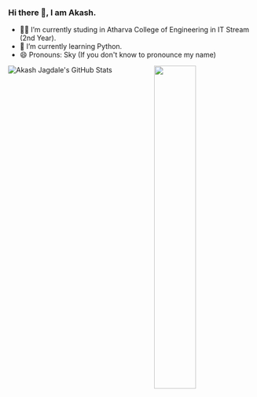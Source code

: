 ### Hi there 👋, I am Akash.

<!--
**Akash-Jagdale-707/Akash-Jagdale-707** is a ✨ _special_ ✨ repository because its `README.md` (this file) appears on your GitHub profile.
-->

- 👨‍💻 I’m currently studing in Atharva College of Engineering in IT Stream (2nd Year). 
- 🌱 I’m currently learning Python.<!-- - 👯 I’m looking to collaborate on ... -->
- 😄 Pronouns: Sky (If you don't know to pronounce my name)
<!-- - ⚡ Fun fact: ![GitHub Stats](https://github-readme-stats.vercel.app/api?username=Akash-Jagdale-707&&show_icons=true&title_color=00FFFF&icon_color=bb2acf&text_color=black&bg_color=0000) -->

<img align="left" alt="Akash Jagdale's GitHub Stats" src="https://github-readme-stats.vercel.app/api?username=Akash-Jagdale-707&show_icons=true&hide_border=true"/> <img width="41%" align="right" src="https://github-readme-stats.anuraghazra1.vercel.app/api/top-langs/?username=Akash-Jagdale-707&layout=compact" />
